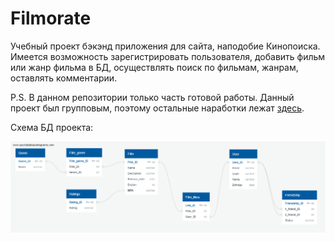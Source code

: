 # Filmorate

Учебный проект бэкэнд приложения для сайта, наподобие Кинопоиска. Имеется возможность зарегистрировать пользователя, добавить фильм или жанр фильма в БД, осуществлять поиск по фильмам, жанрам, оставлять комментарии.

P.S. В данном репозитории только часть готовой работы. Данный проект был групповым, поэтому остальные наработки лежат [здесь](https://github.com/Polina-Obruch/java-filmorate).

Схема БД проекта:

![Схема БД](https://github.com/Shamakhan14/java-filmorate/blob/add-database/QuickDBD-Filmorate.png)
